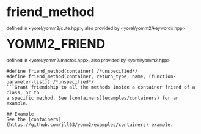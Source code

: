 <span style="font-size:xx-large;"><strong>friend_method</strong><br/></span><br/>
<sub>defined in <yorel/yomm2/cute.hpp>, also provided by <yorel/yomm2/keywords.hpp></sub><br/>

<span style="font-size:xx-large;"><strong>YOMM2_FRIEND</strong><br/></span><br/>
<sub>defined in <yorel/yomm2/macros.hpp>, also provided by <yorel/yomm2.hpp></sub><br/>
```
#define friend_method(container) /*unspecified*/
#define friend_method(container, return_type, name, (function-parameter-list)) /*unspecified*/
```Grant friendship to all the methods inside a container friend of a class, or to
a specific method. See [containers](examples/containers) for an example.

## Example
See the [containers](https://github.com/jll63/yomm2/examples/containers) example.
